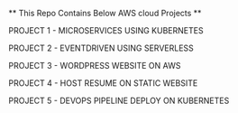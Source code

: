 ** This Repo Contains Below AWS cloud Projects **

 PROJECT 1 - MICROSERVICES USING KUBERNETES

 PROJECT 2 - EVENTDRIVEN USING SERVERLESS

 PROJECT 3 - WORDPRESS WEBSITE ON AWS

 PROJECT 4 - HOST RESUME ON STATIC WEBSITE

 PROJECT 5 - DEVOPS PIPELINE DEPLOY ON KUBERNETES

 
